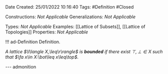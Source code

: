 <br />
<br />

Date Created: 25/01/2022 10:16:40
Tags: #Definition #Closed 

Constructions: _Not Applicable_
Generalizations: _Not Applicable_

Types: _Not Applicable_
Examples: [[Lattice of Subsets]], [[Lattice of Topologies]] 
Properties: _Not Applicable_

!!! ad-Definition Definition.

_A lattice $\l\langle X,\leq\r\rangle$ is **bounded** if there exist $\top,\bot\in X$ such that $\fa x\in X:\bot\leq x\leq\top$._

--- admonition

